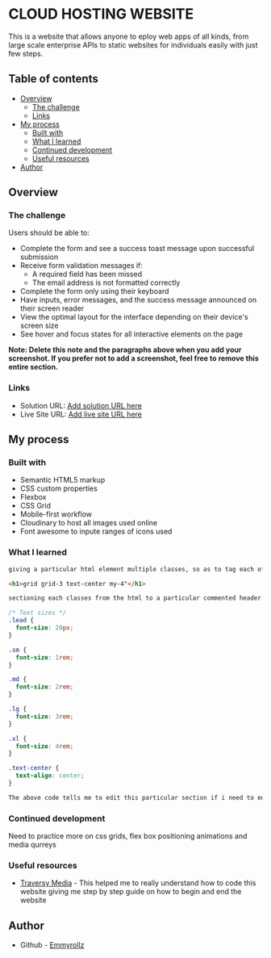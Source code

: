 # CLOUD HOSTING WEBSITE

This is a website that allows anyone to eploy web apps of all kinds, from large scale enterprise APIs to static websites for individuals easily with just few steps.

## Table of contents

- [Overview](#overview)
  - [The challenge](#the-challenge)
  - [Links](#links)
- [My process](#my-process)
  - [Built with](#built-with)
  - [What I learned](#what-i-learned)
  - [Continued development](#continued-development)
  - [Useful resources](#useful-resources)
- [Author](#author)


## Overview

### The challenge

Users should be able to:

- Complete the form and see a success toast message upon successful submission
- Receive form validation messages if:
  - A required field has been missed
  - The email address is not formatted correctly
- Complete the form only using their keyboard
- Have inputs, error messages, and the success message announced on their screen reader
- View the optimal layout for the interface depending on their device's screen size
- See hover and focus states for all interactive elements on the page


**Note: Delete this note and the paragraphs above when you add your screenshot. If you prefer not to add a screenshot, feel free to remove this entire section.**

### Links

- Solution URL: [Add solution URL here](https://github.com/Emmyrollz/cloud-hosting-website.git)
- Live Site URL: [Add live site URL here](https://emmyrollz-cloud-hosting-website.netlify.app/)

## My process

### Built with

- Semantic HTML5 markup
- CSS custom properties
- Flexbox
- CSS Grid
- Mobile-first workflow
- Cloudinary to host all images used online
- Font awesome to inpute ranges of icons used 


### What I learned
```html
giving a particular html element multiple classes, so as to tag each of them seperately to style them without having bulky codes and repeatitions

<h1>grid grid-3 text-center my-4"</h1>
```

```css
sectioning each classes from the html to a particular commented header so as to know where to edit or style when need be.

/* Text sizes */
.lead {
  font-size: 20px;
}

.sm {
  font-size: 1rem;
}

.md {
  font-size: 2rem;
}

.lg {
  font-size: 3rem;
}

.xl {
  font-size: 4rem;
}

.text-center {
  text-align: center;
}

The above code tells me to edit this particular section if i need to edit any text size 
```

### Continued development

Need to practice more on css grids, flex box positioning animations and media qurreys

### Useful resources

- [Traversy Media](https://www.youtube.com/watch?v=p0bGHP-PXD4) - This helped me to really understand how to code this website giving me step by step guide on how to begin and end the website

## Author

- Github - [Emmyrollz](https://github.com/Emmyrollz)

